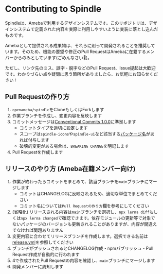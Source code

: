 # Contributing to Spindle

Spindleは、Amebaで利用するデザインシステムです。このリポジトリは、デザインシステムで定義された内容を実際に利用しやすいように実装に落とし込んだものです。

Amebaとして提供される成果物は、それらに則って開発されることを推奨しています。そのため、機能の要望や修正のPull RequestはAmebaに在籍するメンバーからのみとしています(ごめんなさい🙇)。

ただし、リンク先のミス、誤字・脱字などのPull Request、Issue提起は大歓迎です。わかりづらい点や疑問に思う箇所がありましたら、お気軽にお知らせください！

## Pull Requestの作り方
1. `openameba/spindle`をCloneもしくはForkします
2. 作業ブランチを作成し、変更内容を反映します
3. コミットメッセージは[Conventional Commits 1.0.0](https://www.conventionalcommits.org/en/v1.0.0/)に準拠します
    - コミットタイプを適切に設定します
    - スコープは`spindle-icons`や`spindle-ui`など該当する[パッケージ名](https://github.com/openameba/spindle/tree/main/packages)があれば付与します
    - 破壊的変更がある場合は、`BREAKING CHANGE`を明記します
4. Pull Requestを作成します

## リリースのやり方 (Ameba在籍メンバー向け)
1. 作業が終わったらコミットをまとめて、該当ブランチを`main`ブランチにマージします
    - コミットはCHANGELOGに反映されるため、適切な単位でまとめてください
    - コミット名については`Pull Requestの作り方`欄を参考にしてください
2. (省略化) リリースされる内容は`main`ブランチを選択し、`npx lerna diff`もしくは`npx lerna changed`で確認できます。依存モジュールの更新等で対象でないパッケージのバージョンも更新されることがありますが、内容が間違えでなければ問題ありません
3. 変更内容に合わせてリリースブランチを作成します。選択できる名前は[release.yml](/.github/workflows/release.yml#L6-L12)を参照してください
4. ブランチがプッシュされるとCHANGELOG作成・npmパブリッシュ・Pull Request作成が自動的に行われます
5. 4で作成されたPull Requestの内容を確認し、`main`ブランチにマージします
6. 開発メンバーに周知します
